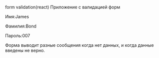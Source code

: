 form validation(react)
Приложение с валидацией форм

Имя:James

Фамилия:Bond

Пароль:007

Форма выводит разные сообщения когда нет данных, и когда данные введены не верно.